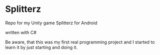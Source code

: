 # Splitterz

Repo for my Unity game Splitterz for Android

written with C#

Be aware, that this was my first real programming project and I started to learn it by just starting and doing it.
